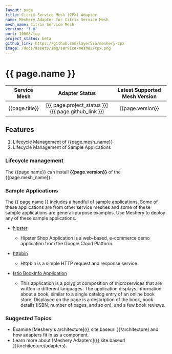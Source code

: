 ```yaml
---
layout: page
title: Citrix Service Mesh (CPX) Adapter
name: Meshery Adapter for Citrix Service Mesh
mesh_name: Citrix Service Mesh
version: "1.0"
port: 10008/tcp
project_status: beta
github_link: https://github.com/layer5io/meshery-cpx
image: /docs/assets/img/service-meshes/cpx.png
---
```


# {{ page.name }}

|  Service Mesh  |                   Adapter Status                    | Latest Supported Mesh Version |
| :------------: | :-------------------------------------------------: | :---------------------------: |
| {{page.title}} | [{{ page.project_status }}]({{ page.github_link }}) |       {{page.version}}        |

## Features

1. Lifecycle Management of {{page.mesh_name}}
2. Lifecycle Management of Sample Applications

### Lifecycle management
The {{page.name}} can install **{{page.version}}** of the {{page.mesh_name}}. 

### Sample Applications

The {{ page.name }} includes a handful of sample applications. Some of these applications are from other service meshes and some of these sample applications are general-purpose examples. Use Meshery to deploy any of these sample applications.

- [hipster](https://github.com/GoogleCloudPlatform/microservices-demo)

  - Hipster Shop Application is a web-based, e-commerce demo application from the Google Cloud Platform.

- [httpbin](https://httpbin.org)
  - Httpbin is a simple HTTP request and response service.

- [Istio BookInfo Application](https://github.com/layer5io/istio-service-mesh-workshop/blob/master/lab-2/README.md#what-is-the-bookinfo-application)
  - This application is a polyglot composition of microservices that are written in different languages. The application displays information about a book, similar to a single catalog entry of an online book store. Displayed on the page is a description of the book, book details (ISBN, number of pages, and so on), and a few book reviews.

### Suggested Topics

- Examine [Meshery's architecture]({{ site.baseurl }}/architecture) and how adapters fit in as a component.
- Learn more about [Meshery Adapters]({{ site.baseurl }}/architecture/adapters).
